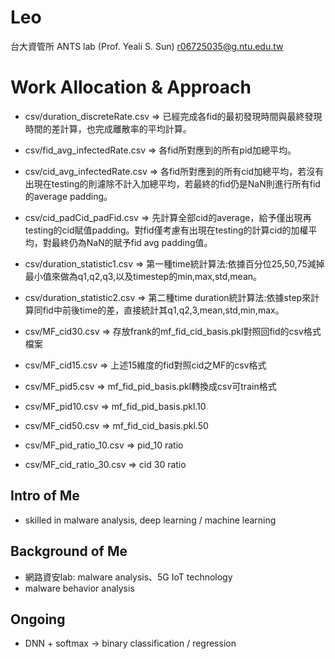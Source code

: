 # Leo #
台大資管所 ANTS lab (Prof. Yeali S. Sun)
r06725035@g.ntu.edu.tw

# Work Allocation & Approach

* csv/duration_discreteRate.csv => 已經完成各fid的最初發現時間與最終發現時間的差計算，也完成離散率的平均計算。

* csv/fid_avg_infectedRate.csv => 各fid所對應到的所有pid加總平均。

* csv/cid_avg_infectedRate.csv => 各fid所對應到的所有cid加總平均，若沒有出現在testing的則濾除不計入加總平均，若最終的fid仍是NaN則進行所有fid的average padding。

* csv/cid_padCid_padFid.csv => 先計算全部cid的average，給予僅出現再testing的cid賦值padding。對fid僅考慮有出現在testing的計算cid的加權平均，對最終仍為NaN的賦予fid avg padding值。

* csv/duration_statistic1.csv => 第一種time統計算法:依據百分位25,50,75減掉最小值來做為q1,q2,q3,以及timestep的min,max,std,mean。

* csv/duration_statistic2.csv => 第二種time duration統計算法:依據step來計算同fid中前後time的差，直接統計其q1,q2,3,mean,std,min,max。

* csv/MF_cid30.csv => 存放frank的mf_fid_cid_basis.pkl對照回fid的csv格式檔案

* csv/MF_cid15.csv => 上述15維度的fid對照cid之MF的csv格式

* csv/MF_pid5.csv => mf_fid_pid_basis.pkl轉換成csv可train格式

* csv/MF_pid10.csv => mf_fid_pid_basis.pkl.10

* csv/MF_cid50.csv => mf_fid_cid_basis.pkl.50

* csv/MF_pid_ratio_10.csv => pid_10 ratio

* csv/MF_cid_ratio_30.csv => cid 30 ratio

## Intro of Me ##
- skilled in malware analysis, deep learning / machine learning

## Background of Me ##
- 網路資安lab: malware analysis、5G IoT technology
- malware behavior analysis


## Ongoing ##
- DNN + softmax -> binary classification / regression

